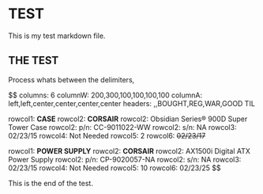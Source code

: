 # TEST

This is my test markdown file.

## THE TEST

Process whats between the delimiters,

$$
columns: 6
columnW: 200,300,100,100,100,100
columnA: left,left,center,center,center,center
headers: ,,BOUGHT,REG,WAR,GOOD TIL

rowcol1: <b>CASE</b>
rowcol2: <b>CORSAIR</b>
rowcol2: Obsidian Series® 900D Super Tower Case
rowcol2: p/n: CC-9011022-WW
rowcol2: s/n: NA
rowcol3: 02/23/15
rowcol4: Not Needed
rowcol5: 2
rowcol6: <s>02/23/17</s>

rowcol1: <b>POWER SUPPLY</b>
rowcol2: <b>CORSAIR</b>
rowcol2: AX1500i Digital ATX Power Supply
rowcol2: p/n: CP-9020057-NA
rowcol2: s/n: NA
rowcol3: 02/23/15
rowcol4: Not Needed
rowcol5: 10
rowcol6: 02/23/25
$$

This is the end of the test.
